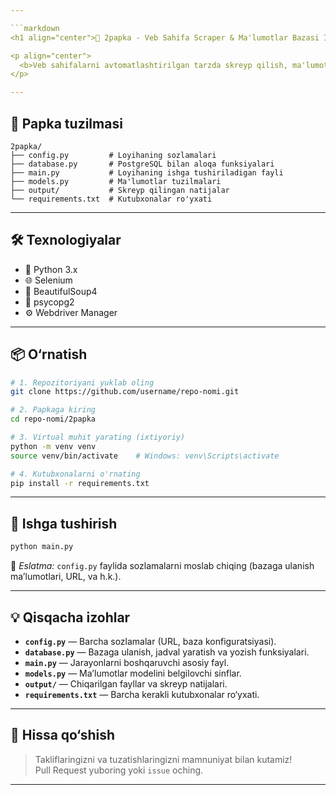 ```yaml
---

```markdown
<h1 align="center">📁 2papka - Veb Sahifa Scraper & Ma'lumotlar Bazasi Integratsiyasi</h1>

<p align="center">
  <b>Veb sahifalarni avtomatlashtirilgan tarzda skreyp qilish, ma'lumotlarni qayta ishlash va PostgreSQL bazasiga yozish loyihasi.</b>
</p>

---
```


## 📂 Papka tuzilmasi

```
2papka/
├── config.py         # Loyihaning sozlamalari
├── database.py       # PostgreSQL bilan aloqa funksiyalari
├── main.py           # Loyihaning ishga tushiriladigan fayli
├── models.py         # Ma'lumotlar tuzilmalari
├── output/           # Skreyp qilingan natijalar
└── requirements.txt  # Kutubxonalar ro'yxati
```

---

## 🛠 Texnologiyalar

- 🐍 Python 3.x  
- 🌐 Selenium  
- 🧼 BeautifulSoup4  
- 🐘 psycopg2  
- ⚙️ Webdriver Manager  

---

## 📦 O‘rnatish

```bash
# 1. Repozitoriyani yuklab oling
git clone https://github.com/username/repo-nomi.git

# 2. Papkaga kiring
cd repo-nomi/2papka

# 3. Virtual muhit yarating (ixtiyoriy)
python -m venv venv
source venv/bin/activate    # Windows: venv\Scripts\activate

# 4. Kutubxonalarni o'rnating
pip install -r requirements.txt
```

---

## 🚀 Ishga tushirish

```bash
python main.py
```

📝 *Eslatma:* `config.py` faylida sozlamalarni moslab chiqing (bazaga ulanish ma’lumotlari, URL, va h.k.).

---

## 💡 Qisqacha izohlar

- **`config.py`** — Barcha sozlamalar (URL, baza konfiguratsiyasi).
- **`database.py`** — Bazaga ulanish, jadval yaratish va yozish funksiyalari.
- **`main.py`** — Jarayonlarni boshqaruvchi asosiy fayl.
- **`models.py`** — Ma’lumotlar modelini belgilovchi sinflar.
- **`output/`** — Chiqarilgan fayllar va skreyp natijalari.
- **`requirements.txt`** — Barcha kerakli kutubxonalar ro‘yxati.

---

## 🤝 Hissa qo‘shish

> Takliflaringizni va tuzatishlaringizni mamnuniyat bilan kutamiz!  
> Pull Request yuboring yoki `issue` oching.

---
